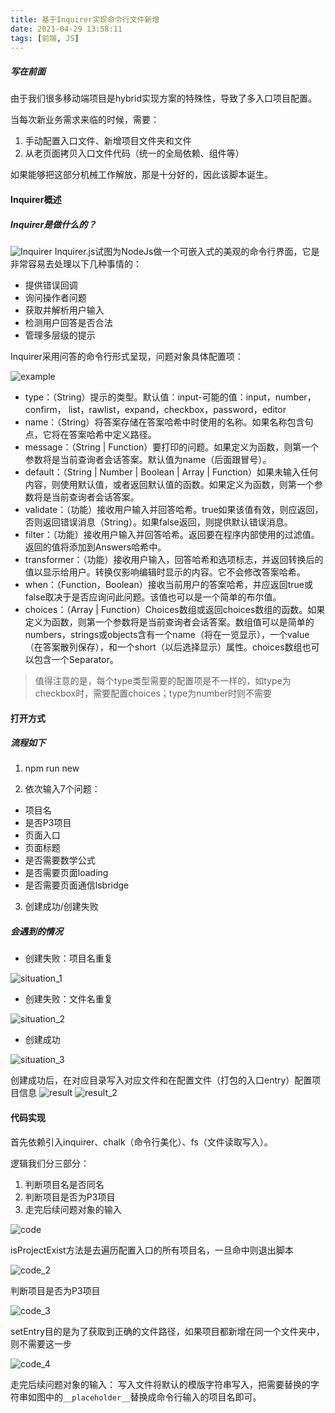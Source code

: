 ```yaml
---
title: 基于Inquirer实现命令行文件新增
date: 2021-04-29 13:58:11
tags: [前端, JS]
---
```


##### 写在前面
由于我们很多移动端项目是hybrid实现方案的特殊性，导致了多入口项目配置。

当每次新业务需求来临的时候，需要：

1. 手动配置入口文件、新增项目文件夹和文件
2. 从老页面拷贝入口文件代码（统一的全局依赖、组件等）

如果能够把这部分机械工作解放，那是十分好的，因此该脚本诞生。

#### Inquirer概述

##### Inquirer是做什么的？
![Inquirer](Inquirer_icon.png)
Inquirer.js试图为NodeJs做一个可嵌入式的美观的命令行界面，它是非常容易去处理以下几种事情的：

* 提供错误回调
* 询问操作者问题
* 获取并解析用户输入
* 检测用户回答是否合法
* 管理多层级的提示

Inquirer采用问答的命令行形式呈现，问题对象具体配置项：

![example](example.png)

* type：（String）提示的类型。默认值：input-可能的值：input，number，confirm， list，rawlist，expand，checkbox，password，editor
* name：（String）将答案存储在答案哈希中时使用的名称。如果名称包含句点，它将在答案哈希中定义路径。
* message：（String | Function）要打印的问题。如果定义为函数，则第一个参数将是当前查询者会话答案。默认值为name（后面跟冒号）。
* default：（String | Number | Boolean | Array | Function）如果未输入任何内容，则使用默认值，或者返回默认值的函数。如果定义为函数，则第一个参数将是当前查询者会话答案。
* validate：（功能）接收用户输入并回答哈希。true如果该值有效，则应返回，否则返回错误消息（String）。如果false返回，则提供默认错误消息。
* filter：（功能）接收用户输入并回答哈希。返回要在程序内部使用的过滤值。返回的值将添加到Answers哈希中。
* transformer：（功能）接收用户输入，回答哈希和选项标志，并返回转换后的值以显示给用户。转换仅影响编辑时显示的内容。它不会修改答案哈希。
* when：（Function，Boolean）接收当前用户的答案哈希，并应返回true或false取决于是否应询问此问题。该值也可以是一个简单的布尔值。
* choices：（Array | Function）Choices数组或返回choices数组的函数。如果定义为函数，则第一个参数将是当前查询者会话答案。数组值可以是简单的numbers，strings或objects含有一个name（将在一览显示），一个value（在答案散列保存），和一个short（以后选择显示）属性。choices数组也可以包含一个Separator。

> 值得注意的是，每个type类型需要的配置项是不一样的，如type为checkbox时，需要配置choices；type为number时则不需要

#### 打开方式

##### 流程如下
1. npm run new

2. 依次输入7个问题：

* 项目名
* 是否P3项目
* 页面入口
* 页面标题
* 是否需要数学公式
* 是否需要页面loading
* 是否需要页面通信lsbridge

3. 创建成功/创建失败

##### 会遇到的情况
* 创建失败：项目名重复

![situation_1](situation_1.png)
* 创建失败：文件名重复

![situation_2](situation_2.png)
* 创建成功

![situation_3](situation_3.png)

创建成功后，在对应目录写入对应文件和在配置文件（打包的入口entry）配置项目信息
![result](result.png)
![result_2](result_2.png)

#### 代码实现
首先依赖引入inquirer、chalk（命令行美化）、fs（文件读取写入）。

逻辑我们分三部分：
1. 判断项目名是否同名
2. 判断项目是否为P3项目
3. 走完后续问题对象的输入

![code](code_1.png)

isProjectExist方法是去遍历配置入口的所有项目名，一旦命中则退出脚本

![code_2](code_2.png)

判断项目是否为P3项目

![code_3](code_3.png)

setEntry目的是为了获取到正确的文件路径，如果项目都新增在同一个文件夹中，则不需要这一步

![code_4](code_4.png)

走完后续问题对象的输入：
写入文件将默认的模版字符串写入，把需要替换的字符串如图中的`__placeholder__`替换成命令行输入的项目名即可。

